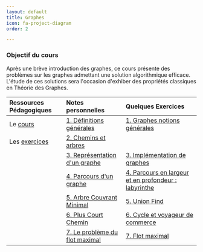```yaml
---
layout: default
title: Graphes
icon: fa-project-diagram
order: 2 

---
```


### Objectif du cours
Après une brève introduction des graphes, ce cours présente des problèmes sur
les graphes admettant une solution algorithmique efficace. L'étude de ces
solutions sera l'occasion d'exhiber des propriétés classiques en Théorie des
Graphes.


 | Ressources Pédagogiques | Notes personnelles               | Quelques Exercices                                     |
 | :---                    | :---                             | :---                                                   |
 | Le [cours]              | [1. Définitions générales]       | [1. Graphes notions générales]                         |
 | Les [exercices]         | [2. Chemins et arbres]           |                                                        |
 |                         | [3. Représentation d'un graphe]  | [3. Implémentation de graphes]                         |
 |                         | [4. Parcours d'un graphe]        | [4. Parcours en largeur et en profondeur : labyrinthe] |
 |                         | [5. Arbre Couvrant Minimal]      | [5. Union Find]                                        |
 |                         | [6. Plus Court Chemin]           | [6. Cycle et voyageur de commerce]                     |
 |                         | [7. Le problème du flot maximal] | [7. Flot maximal]                                      |

[cours]:https://moodle.bordeaux-inp.fr/pluginfile.php/51350/mod_resource/content/1/cours-graphe.pdf
[exercices]:https://moodle.bordeaux-inp.fr/pluginfile.php/51351/mod_resource/content/3/TDgraphe2012.pdf

[1. Définitions générales]:/assets/md/graph/def
[2. Chemins et arbres]:/assets/md/graph/chem
[3. Représentation d'un graphe]:/assets/md/graph/rep
[4. Parcours d'un graphe]:/assets/md/graph/par
[5. Arbre Couvrant Minimal]:/assets/md/graph/ACM
[6. Plus Court Chemin]:/assets/md/graph/PCC
[7. Le problème du flot maximal]:/assets/md/graph/flot


[1. Graphes notions générales]:/assets/md/graph/1
[3. Implémentation de graphes]:/assets/md/graph/2
[4. Parcours en largeur et en profondeur : labyrinthe]:/assets/md/graph/3
[5. Union Find]:/assets/md/graph/4
[6. Cycle et voyageur de commerce]:/assets/md/graph/5
[7. Flot maximal]:/assets/md/graph/6
[8. Théorème de Menger]:/assets/md/graph/7
[9. Couplages, Recouvrements, cliques]:/assets/md/graph/8
